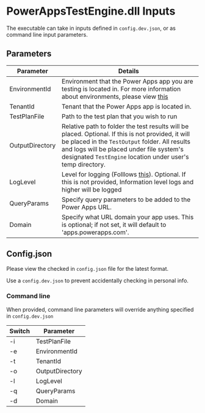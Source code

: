 # PowerAppsTestEngine.dll Inputs

The executable can take in inputs defined in `config.dev.json`, or as command line input parameters.

## Parameters

| Parameter | Details |
| -- | -- |
| EnvironmentId | Environment that the Power Apps app you are testing is located in. For more information about environments, please view [this](https://docs.microsoft.com/en-us/power-platform/admin/environments-overview) |
| TenantId | Tenant that the Power Apps app is located in. |
| TestPlanFile | Path to the test plan that you wish to run |
| OutputDirectory | Relative path to folder the test results will be placed. Optional. If this is not provided, it will be placed in the `TestOutput` folder. All results and logs will be placed under file system's designated `TestEngine` location under user's temp directory. |
| LogLevel | Level for logging (Folllows [this](https://docs.microsoft.com/en-us/dotnet/api/microsoft.extensions.logging.loglevel?view=dotnet-plat-ext-6.0)). Optional. If this is not provided, Information level logs and higher will be logged |
| QueryParams | Specify query parameters to be added to the Power Apps URL. |
| Domain | Specify what URL domain your app uses. This is optional; if not set, it will default to 'apps.powerapps.com'. |
## Config.json

Please view the checked in `config.json` file for the latest format.

Use a `config.dev.json` to prevent accidentally checking in personal info.

### Command line

When provided, command line parameters will override anything specified in `config.dev.json`

| Switch | Parameter |
| -- | -- |
| -i | TestPlanFile |
| -e | EnvironmentId |
| -t | TenantId |
| -o | OutputDirectory |
| -l | LogLevel |
| -q | QueryParams |
| -d | Domain |
